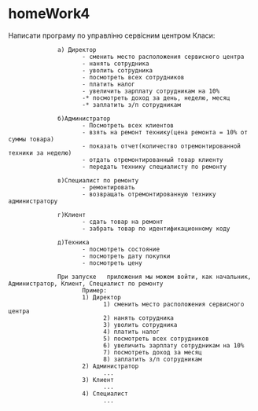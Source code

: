 # homeWork4
Написати програму по управліню сервісним центром
Класи:

	              а) Директор
	                     - сменить место расположения сервисного центра
	                     - нанять сотрудника
	                     - уволить сотрудника
	                     - посмотреть всех сотрудников
	                     - платить налог
	                     - увеличить зарплату сотрудникам на 10%
	                     -* посмотреть доход за день, неделю, месяц
	                     -* заплатить з/п сотрудникам
	                     
	              б)Администратор
	                     - Посмотреть всех клиентов
	                     - взять на ремонт технику(цена ремонта = 10% от суммы товара)
	                     - показать отчет(количество отремонтированной техники за неделю)
	                     - отдать отремонтированный товар клиенту
	                     - передать технику специалисту по ремонту
	                     
	              в)Специалист по ремонту
	                     - ремонтировать
	                     - возвращать отремонтированную технику администратору
	                     
	              г)Клиент 
	                     - сдать товар на ремонт
	                     - забрать товар по идентификационному коду
	                     
	              д)Техника
	                     - посмотреть состояние
	                     - посмотреть дату покупки
	                     - посмотреть цену
	                     
	              При запуске   приложения мы можем войти, как начальник, Администратор, Клиент, Специалист по ремонту
	                     Пример:
	                     1) Директор
	                           1) сменить место расположения сервисного центра
	                           2) нанять сотрудника
	                           3) уволить сотрудника
	                           4) платить налог
	                           5) посмотреть всех сотрудников
	                           6) увеличить зарплату сотрудникам на 10%
	                           7) посмотреть доход за месяц
	                           8) заплатить з/п сотрудникам
	                     2) Администратор
	                           ...
	                     3) Клиент
	                           ...
	                     4) Специалист
	                           ... 
